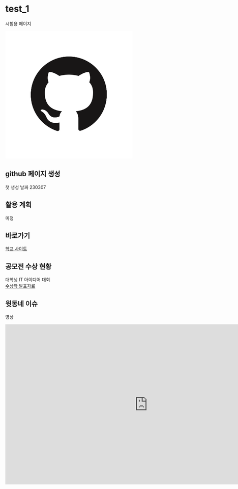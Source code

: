 # test_1
시험용 페이지

<img witdh = "400" height = "400" src = "github_mark.png"></img><br>

## github 페이지 생성
첫 생성 날짜 230307

## 활용 계획
미정

## 바로가기
[학교 사이트](https://www.dongyang.ac.kr/dongyang/index.do)

## 공모전 수상 현황
대학생 IT 아이디어 대회<br>
[수상작 발표자료](/presentation.pptx)<br>

## 윗동네 이슈
영상 
<iframe width="894" height="503" src="http://www.youtube.com/embed/ir-NLxo3MHQ" title="북한 발표 10분 전 &quot;미사일 발사&quot;…하루 늦게 발표한 군 / JTBC 뉴스룸" frameborder="0" allow="accelerometer; autoplay; clipboard-write; encrypted-media; gyroscope; picture-in-picture; web-share" allowfullscreen></iframe>
